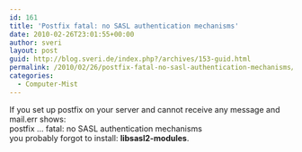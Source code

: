 ```yaml
---
id: 161
title: 'Postfix fatal: no SASL authentication mechanisms'
date: 2010-02-26T23:01:55+00:00
author: sveri
layout: post
guid: http://blog.sveri.de/index.php?/archives/153-guid.html
permalink: /2010/02/26/postfix-fatal-no-sasl-authentication-mechanisms/
categories:
  - Computer-Mist
---
```

If you set up postfix on your server and cannot receive any message and mail.err shows:   
postfix &#8230; fatal: no SASL authentication mechanisms  
you probably forgot to install: **libsasl2-modules**.